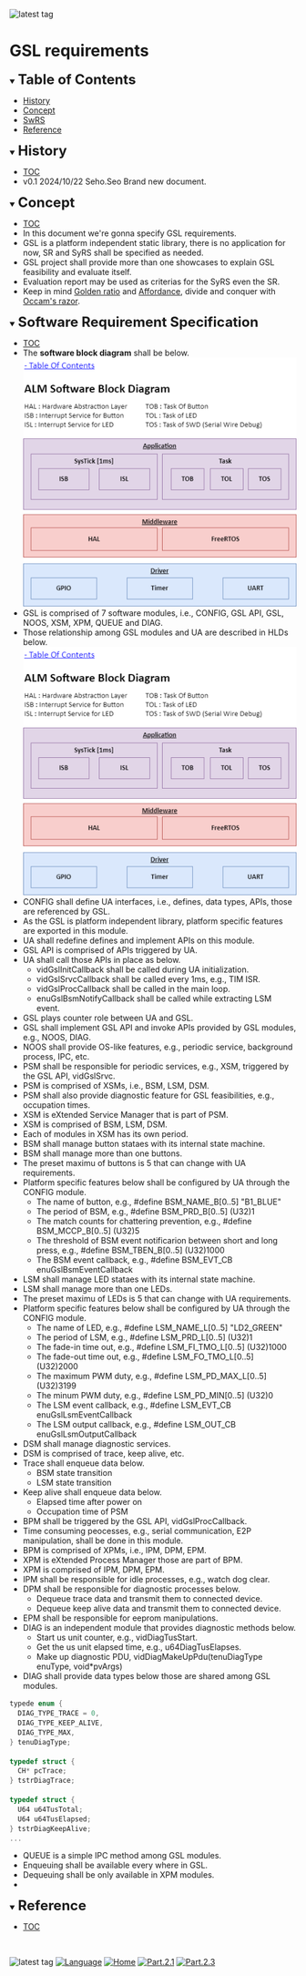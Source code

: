 ![latest tag](https://img.shields.io/github/v/tag/gtuja/GSL.svg?color=brightgreen)

# GSL requirements

<div id="toc"></div>
<details open>
<summary><font size="5"><b>Table of Contents</b></font></summary>

- [History](#history)
- [Concept](#Concept)
- [SwRS](#SwRS)
- [Reference](#Reference)

</details>

<div id="history"></div>
<details open>
<summary><font size="5"><b>History</b></font></summary> 

- [TOC](#toc)
- v0.1 2024/10/22 Seho.Seo Brand new document.

</details>

<div id="Concept"></div>
<details open>
<summary><font size="5"><b>Concept</b></font></summary>

- [TOC](#toc)
- In this document we're gonna specify GSL requirements.
- GSL is a platform independent static library, there is no application for now, SR and SyRS shall be specified as needed.
- GSL project shall provide more than one showcases to explain GSL feasibility and evaluate itself.
- Evaluation report may be used as criterias for the SyRS even the SR.
- Keep in mind [Golden ratio](https://en.m.wikipedia.org/wiki/Golden_ratio) and [Affordance](https://en.m.wikipedia.org/wiki/Affordance), divide and conquer with [Occam's razor](https://en.m.wikipedia.org/wiki/Occam%27s_razor). 

</details>

<div id="SwRS"></div>
<details open>
<summary><font size="5"><b>Software Requirement Specification</b></font></summary>

- [TOC](#toc)
- The **software block diagram** shall be below.<br>
![Software Block Diagram](https://github.com/gtuja/CSC_MS/blob/main/Resources/Part2/Part2_ALM_SoftwareBlockDiagram.drawio.png)<br>
- GSL is comprised of 7 software modules, i.e., CONFIG, GSL API, GSL, NOOS, XSM, XPM, QUEUE and DIAG.
- Those relationship among GSL modules and UA are described in HLDs below.<br>
![High Level Design](https://github.com/gtuja/CSC_MS/blob/main/Resources/Part2/Part2_ALM_SoftwareBlockDiagram.drawio.png)<br>
- CONFIG shall define UA interfaces, i.e., defines, data types, APIs, those are referenced by GSL.
- As the GSL is platform independent library, platform specific features are exported in this module.
- UA shall redefine defines and implement APIs on this module.
- GSL API is comprised of APIs triggered by UA.
- UA shall call those APIs in place as below.
  - vidGslInitCallback shall be called during UA initialization.
  - vidGslSrvcCallback shall be called every 1ms, e.g., TIM ISR.
  - vidGslProcCallback shall be called in the main loop.
  - enuGslBsmNotifyCallback shall be called while extracting LSM event.
- GSL plays counter role between UA and GSL.
- GSL shall implement GSL API and invoke APIs provided by GSL modules, e.g., NOOS, DIAG.
- NOOS shall provide OS-like features, e.g., periodic service, background process, IPC, etc.
- PSM shall be responsible for periodic services, e.g., XSM, triggered by the GSL API, vidGslSrvc.
- PSM is comprised of XSMs, i.e., BSM, LSM, DSM.
- PSM shall also provide diagnostic feature for GSL feasibilities, e.g., occupation times.
- XSM is eXtended Service Manager that is part of PSM.
- XSM is comprised of BSM, LSM, DSM.
- Each of modules in XSM has its own period.
- BSM shall manage button stataes with its internal state machine.
- BSM shall manage more than one buttons.
- The preset maximu of buttons is 5 that can change with UA requirements.
- Platform specific features below shall be configured by UA through the CONFIG module.
  - The name of button, e.g., #define BSM_NAME_B[0..5] "B1_BLUE"
  - The period of BSM, e.g., #define BSM_PRD_B[0..5] (U32)1
  - The match counts for chattering prevention, e.g., #define BSM_MCCP_B[0..5] (U32)5
  - The threshold of BSM event notificarion between short and long press, e.g., #define BSM_TBEN_B[0..5] (U32)1000
  - The BSM event callback, e.g., #define BSM_EVT_CB enuGslBsmEventCallback
- LSM shall manage LED stataes with its internal state machine.
- LSM shall manage more than one LEDs.
- The preset maximu of LEDs is 5 that can change with UA requirements.
- Platform specific features below shall be configured by UA through the CONFIG module.
  - The name of LED, e.g., #define LSM_NAME_L[0..5] "LD2_GREEN"
  - The period of LSM, e.g., #define LSM_PRD_L[0..5] (U32)1
  - The fade-in time out, e.g., #define LSM_FI_TMO_L[0..5] (U32)1000
  - The fade-out time out, e.g., #define LSM_FO_TMO_L[0..5] (U32)2000
  - The maximum PWM duty, e.g., #define LSM_PD_MAX_L[0..5] (U32)3199
  - The minum PWM duty, e.g., #define LSM_PD_MIN[0..5] (U32)0
  - The LSM event callback, e.g., #define LSM_EVT_CB enuGslLsmEventCallback
  - The LSM output callback, e.g., #define LSM_OUT_CB enuGslLsmOutputCallback
- DSM shall manage diagnostic services.
- DSM is comprised of trace, keep alive, etc.
- Trace shall enqueue data below.
  - BSM state transition
  - LSM state transition
- Keep alive shall enqueue data below.
  - Elapsed time after power on
  - Occupation time of PSM
- BPM shall be triggered by the GSL API, vidGslProcCallback.
- Time consuming peocesses, e.g., serial communication, E2P manipulation, shall be done in this module.
- BPM is comprised of XPMs, i.e., IPM, DPM, EPM.
- XPM is eXtended Process Manager those are part of BPM.
- XPM is comprised of IPM, DPM, EPM.
- IPM shall be responsible for idle processes, e.g., watch dog clear.
- DPM shall be responsible for diagnostic processes below.
  - Dequeue trace data and transmit them to connected device.
  - Dequeue keep alive data and transmit them to connected device.
- EPM shall be responsible for eeprom manipulations.
- DIAG is an independent module that provides diagnostic methods below.
  - Start us unit counter, e.g., vidDiagTusStart.
  - Get the us unit elapsed time, e.g., u64DiagTusElapses.
  - Make up diagnostic PDU, vidDiagMakeUpPdu(tenuDiagType enuType, void*pvArgs)
- DIAG shall provide data types below those are shared among GSL modules.

```C
typede enum {
  DIAG_TYPE_TRACE = 0,
  DIAG_TYPE_KEEP_ALIVE,
  DIAG_TYPE_MAX,
} tenuDiagType;

typedef struct {
  CH* pcTrace;
} tstrDiagTrace;

typedef struct {
  U64 u64TusTotal;
  U64 u64TusElapsed;
} tstrDiagKeepAlive;
...
```
- QUEUE is a simple IPC method among GSL modules.
- Enqueuing shall be available every where in GSL.
- Dequeuing shall be only available in XPM modules.
- 
</details>

<div id="Reference"></div>
<details open>
<summary><font size="5"><b>Reference</b></font></summary>

- [TOC](#toc)

</details>
<br>

![latest tag](https://img.shields.io/github/v/tag/gtuja/CSC_MS.svg?color=brightgreen)
[![Language](https://img.shields.io/badge/Language-%E6%97%A5%E6%9C%AC%E8%AA%9E-brightgreen)](https://github.com/gtuja/CSC_MS/blob/main/Part2/2.RequirementAnalysis.md)
[![Home](https://img.shields.io/badge/Home-Readme-brightgreen)](https://github.com/gtuja/CSC_MS/blob/main/README_en.md)
[![Part.2.1](https://img.shields.io/badge/Prev-Part.2.1-brightgreen)](https://github.com/gtuja/CSC_MS/blob/main/Part2/1.WorFlowOnGithub_en.md)
[![Part.2.3](https://img.shields.io/badge/Next-Part.2.3-brightgreen)](https://github.com/gtuja/CSC_MS/blob/main/Part2/3.SoftwareDesign_en.md)